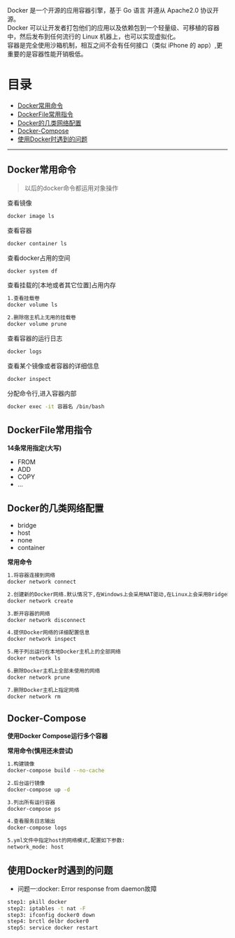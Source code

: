 Docker 是一个开源的应用容器引擎，基于 Go 语言 并遵从 Apache2.0 协议开源。<br>
Docker 可以让开发者打包他们的应用以及依赖包到一个轻量级、可移植的容器中，然后发布到任何流行的 Linux 机器上，也可以实现虚拟化。<br>
容器是完全使用沙箱机制，相互之间不会有任何接口（类似 iPhone 的 app）,更重要的是容器性能开销极低。<br>

目录
===
- [Docker常用命令](#Docker常用命令)
- [DockerFile常用指令](#DockerFile常用指令)
- [Docker的几类网络配置](#Docker的几类网络配置)
- [Docker-Compose](#Docker-Compose)
- [使用Docker时遇到的问题](#使用Docker时遇到的问题)
------

## Docker常用命令

>以后的docker命令都运用对象操作

查看镜像
```bash
docker image ls
```
查看容器
```bash
docker container ls
```
查看docker占用的空间
```bash
docker system df
```
查看挂载的[本地或者其它位置]占用内存
```bash
1.查看挂载卷
docker volume ls

2.删除宿主机上无用的挂载卷
docker volume prune
```
查看容器的运行日志
```bash
docker logs
```
查看某个镜像或者容器的详细信息
```bash
docker inspect
```
分配命令行,进入容器内部
```bash
docker exec -it 容器名 /bin/bash
```

## DockerFile常用指令

**14条常用指定(大写)**

- FROM
- ADD
- COPY
- ...

## Docker的几类网络配置

- bridge
- host
- none
- container

**常用命令**
```bash
1.将容器连接到网络
docker network connect

2.创建新的Docker网络.默认情况下,在Windows上会采用NAT驱动,在Linux上会采用Bridge驱动.可以使用 -d 参数指定驱动(网络类型)
docker network create

3.断开容器的网络
docker network disconnect

4.提供Docker网络的详细配置信息
docker network inspect

5.用于列出运行在本地Docker主机上的全部网络
docker network ls

6.删除Docker主机上全部未使用的网络
docker network prune

7.删除Docker主机上指定网络
docker network rm
```

## Docker-Compose

**使用Docker Compose运行多个容器**

**常用命令(慎用还未尝试)**
```bash
1.构建镜像
docker-compose build --no-cache

2.后台运行镜像
docker-compose up -d

3.列出所有运行容器
docker-compose ps

4.查看服务日志输出
docker-compose logs

5.yml文件中指定host的网络模式,配置如下参数:
network_mode: host
```

## 使用Docker时遇到的问题

- 问题一:docker: Error response from daemon故障

```bash
step1: pkill docker
step2: iptables -t nat -F
step3: ifconfig docker0 down
step4: brctl delbr docker0
step5: service docker restart
```